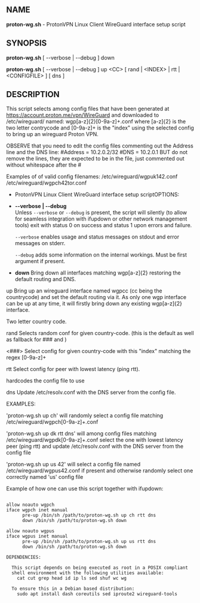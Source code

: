 ## NAME
__proton-wg.sh__ - ProtonVPN Linux Client WireGuard interface setup script

## SYNOPSIS

__proton-wg.sh__ [ --verbose | --debug ] down

__proton-wg.sh__ [ --verbose | --debug ] up \<CC\> [ rand | \<INDEX\> | rtt | \<CONFIGFILE\> ] [ dns ]

## DESCRIPTION

This script selects among config files that have been generated at
  https://account.proton.me/vpn/WireGuard
and downloaded to /etc/wireguard/ named: wgp[a-z]{2}[0-9a-z]+.conf
where [a-z]{2} is the two letter contrycode and [0-9a-z]+ is the "index"
using the selected config to bring up an wireguard Proton VPN.

OBSERVE that you need to edit the config files commenting out the
Address line and the DNS line:
  #Address = 10.2.0.2/32
  #DNS = 10.2.0.1
BUT do not remove the lines, they are expected to be in the file,
just commented out without whitespace after the #

Examples of of valid config filenames:
/etc/wireguard/wgpuk142.conf
/etc/wireguard/wgpch42tor.conf



 - ProtonVPN Linux Client WireGuard interface setup scriptOPTIONS:

  * __--verbose | --debug__<br>
    Unless `--verbose` or `--debug` is present, the script will silently
    (to allow for seamless integration with ifupdown or other network
    management tools) exit with status 0 on success and status 1 upon
    errors and failure.

    `--verbose` enables usage and status messages on stdout
    and error messages on stderr.

    `--debug` adds some information on the internal workings.
    Must be first argument if present.

  * __down__
    Bring down all interfaces matching wgp[a-z]{2}
    restoring the default routing and DNS.

  up
    Bring up an wireguard interface named wgpcc (cc being the countrycode)
    and set the default routing via it.
    As only one wgp interface can be up at any time, it will firstly bring
    down any existing wgp[a-z]{2} interface.

  <cc>
    Two letter country code.

  rand
    Selects random conf for given country-code.
    (this is the default as well as fallback for ### and <CONFIGFILE>)

  <###>
    Select config for given country-code with this "index"
    matching the regex [0-9a-z]+

  rtt
    Select config for peer with lowest latency (ping rtt).

  <CONFIGFILE>
    hardcodes the config file to use

  dns
    Update /etc/resolv.conf with the DNS server from the config file.


EXAMPLES:

'proton-wg.sh up ch'
    will randomly select a config file matching /etc/wireguard/wgpch[0-9a-z]+.conf

'proton-wg.sh up dk rtt dns'
    will among config files matching /etc/wireguard/wgpdk[0-9a-z]+.conf
    select the one with lowest latency peer (ping rtt)
    and update /etc/resolv.conf with the DNS server from the config file

'proton-wg.sh up us 42'
    will select a config file named /etc/wireguard/wgpus42.conf if present
    and otherwise randomly select one correctly named 'us' config file 

Example of how one can use this script together with ifupdown:

~~~ /etc/network/interfaces.d/wgproton ~~~

allow noauto wgpch
iface wgpch inet manual
      pre-up /bin/sh /path/to/proton-wg.sh up ch rtt dns
      down /bin/sh /path/to/proton-wg.sh down

allow noauto wgpus
iface wgpus inet manual
      pre-up /bin/sh /path/to/proton-wg.sh up us rtt dns
      down /bin/sh /path/to/proton-wg.sh down

DEPENDENCIES:

  This script depends on being executed as root in a POSIX compliant
  shell environment with the following utilities available:
    cat cut grep head id ip ls sed shuf wc wg

  To ensure this in a Debian based distribution:
    sudo apt install dash coreutils sed iproute2 wireguard-tools
